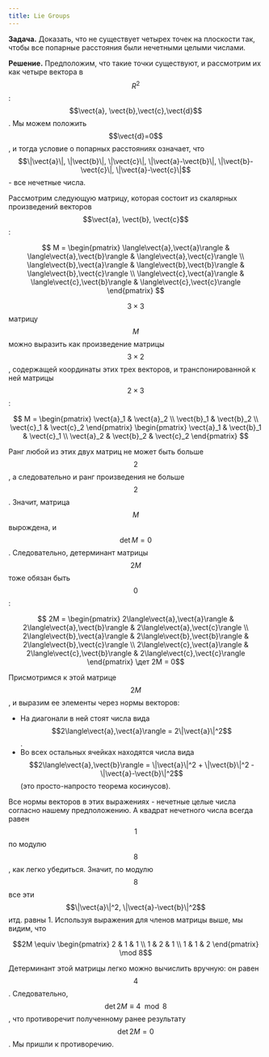```yaml
---
title: Lie Groups
---
```

<head>
    <script type="text/javascript"
            src="http://cdn.mathjax.org/mathjax/latest/MathJax.js?config=TeX-AMS-MML_HTMLorMML">
    </script>
</head>

$$\newcommand{\vect}[1]{\boldsymbol{#1}}$$ 
**Задача.** Доказать, что не существует четырех точек на плоскости так, чтобы все попарные расстояния
были нечетными целыми числами.

**Решение.** Предположим, что такие точки существуют, и рассмотрим их как четыре вектора в $$R^2$$: $$\vect{a},
\vect{b},\vect{c},\vect{d}$$. Мы можем положить $$\vect{d}=0$$, и тогда условие
о попарных расстояниях означает, что $$\|\vect{a}\|, \|\vect{b}\|, \|\vect{c}\|, \|\vect{a}-\vect{b}\|,
\|\vect{b}-\vect{c}\|, \|\vect{a}-\vect{c}\|$$ - все нечетные числа.

Рассмотрим следующую матрицу, которая состоит из скалярных произведений векторов $$\vect{a}, \vect{b}, \vect{c}$$:

$$ M = \begin{pmatrix} \langle\vect{a},\vect{a}\rangle & \langle\vect{a},\vect{b}\rangle & \langle\vect{a},\vect{c}\rangle \\
\langle\vect{b},\vect{a}\rangle & \langle\vect{b},\vect{b}\rangle & \langle\vect{b},\vect{c}\rangle \\
\langle\vect{c},\vect{a}\rangle & \langle\vect{c},\vect{b}\rangle  & \langle\vect{c},\vect{c}\rangle \end{pmatrix} $$

$$3\times 3$$ матрицу $$M$$ можно выразить как произведение матрицы $$3\times 2$$, содержащей координаты этих трех
векторов, и транспонированной к ней матрицы $$2 \times 3$$:

$$ M = \begin{pmatrix} \vect{a}_1 & \vect{a}_2 \\ \vect{b}_1 & \vect{b}_2 \\ \vect{c}_1 & \vect{c}_2 \end{pmatrix}
\begin{pmatrix} \vect{a}_1 & \vect{b}_1 & \vect{c}_1 \\ \vect{a}_2 & \vect{b}_2 & \vect{c}_2 \end{pmatrix} $$

Ранг любой из этих двух матриц не может быть больше $$2$$, а следовательно и ранг произведения не больше $$2$$. Значит, матрица $$M$$
вырождена, и $$\det M = 0$$. Следовательно, детерминант матрицы $$2M$$ тоже обязан быть $$0$$:

$$ 2M = \begin{pmatrix} 2\langle\vect{a},\vect{a}\rangle & 2\langle\vect{a},\vect{b}\rangle & 2\langle\vect{a},\vect{c}\rangle \\
2\langle\vect{b},\vect{a}\rangle & 2\langle\vect{b},\vect{b}\rangle & 2\langle\vect{b},\vect{c}\rangle \\
2\langle\vect{c},\vect{a}\rangle & 2\langle\vect{c},\vect{b}\rangle & 2\langle\vect{c},\vect{c}\rangle \end{pmatrix} \дет 2М = 0$$

Присмотримся к этой матрице $$2M$$, и выразим ее элементы через нормы векторов:

* На диагонали в ней стоят числа вида $$2\langle\vect{a},\vect{a}\rangle = 2\|\vect{a}\|^2$$.
* Во всех остальных ячейках находятся числа вида $$2\langle\vect{a},\vect{b}\rangle = \|\vect{a}\|^2 + \|\vect{b}\|^2 - \|\vect{a}-\vect{b}\|^2$$ 
(это просто-напросто теорема косинусов).

Все нормы векторов в этих выражениях - нечетные целые числа согласно нашему предположению. А квадрат нечетного числа
всегда равен $$1$$ по модулю $$8$$, как легко убедиться. Значит, по модулю $$8$$ все эти $$\|\vect{a}\|^2, \|\vect{a}-\vect{b}\|^2$$ итд. равны 1. 
Используя выражения для членов матрицы выше, мы видим, что

$$2M \equiv \begin{pmatrix} 2 & 1 & 1 \\ 1 & 2 & 1 \\ 1 & 1 & 2 \end{pmatrix} \mod 8$$

Детерминант этой матрицы легко можно вычислить вручную: он равен $$4$$. Следовательно, $$\det 2M \equiv 4 \mod 8$$, что противоречит
полученному ранее результату $$\det 2M = 0$$. Мы пришли к противоречию.
